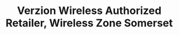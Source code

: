 ---
title: "Verzion Wireless Authorized Retailer, Wireless Zone Somerset"
url: /somerset/verzion-wireless-authorized-retailer-wireless-zone-somerset/
shop: mobile phone
---